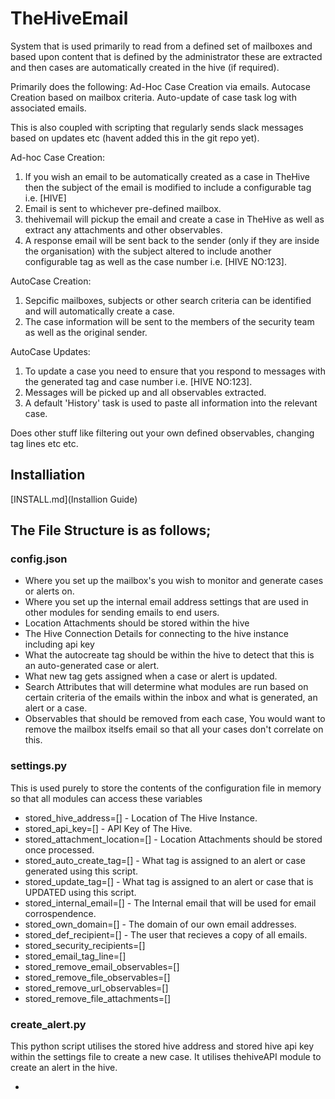 # TheHiveEmail
System that is used primarily to read from a defined set of mailboxes and based upon content that is defined by the administrator these are extracted and then cases are automatically created in the hive (if required).

Primarily does the following:
Ad-Hoc Case Creation via emails.
Autocase Creation based on mailbox criteria.
Auto-update of case task log with associated emails.

This is also coupled with scripting that regularly sends slack messages based on updates etc (havent added this in the git repo yet).

Ad-hoc Case Creation:
1. If you wish an email to be automatically created as a case in TheHive then the subject of the email is modified to include a configurable tag i.e. [HIVE]
2. Email is sent to whichever pre-defined mailbox.
3. thehivemail will pickup the email and create a case in TheHive as well as extract any attachments and other observables.
4. A response email will be sent back to the sender (only if they are inside the organisation) with the subject altered to include another configurable tag as well as the case number i.e. [HIVE NO:123].

AutoCase Creation:
1. Sepcific mailboxes, subjects or other search criteria can be identified and will automatically create a case.
2. The case information will be sent to the members of the security team as well as the original sender. 

AutoCase Updates:
1. To update a case you need to ensure that you respond to messages with the generated tag and case number i.e. [HIVE NO:123].
2. Messages will be picked up and all observables extracted.
3. A default 'History' task is used to paste all information into the relevant case.

Does other stuff like filtering out your own defined observables, changing tag lines etc etc.

## Installiation ##
[INSTALL.md](Installion Guide)

## The File Structure is as follows;

### config.json 
 * Where you set up the mailbox's you wish to monitor and generate cases or alerts on.
 * Where you set up the internal email address settings that are used in other modules for sending emails to end users.
 * Location Attachments should be stored within the hive
 * The Hive Connection Details for connecting to the hive instance including api key
 * What the autocreate tag should be within the hive to detect that this is an auto-generated case or alert.
 * What new tag gets assigned when a case or alert is updated.
 * Search Attributes that will determine what modules are run based on certain criteria of the emails within the inbox and what is generated, an alert or a case.
 * Observables that should be removed from each case, You would want to remove the mailbox itselfs email so that all your cases don't correlate on this.

### settings.py
This is used purely to store the contents of the configuration file in memory so that all modules can access these variables
 * stored_hive_address=[] - Location of The Hive Instance.
 * stored_api_key=[] - API Key of The Hive.
 * stored_attachment_location=[] - Location Attachments should be stored once processed.
 * stored_auto_create_tag=[] - What tag is assigned to an alert or case generated using this script.
 * stored_update_tag=[] - What tag is assigned to an alert or case that is UPDATED using this script.
 * stored_internal_email=[] - The Internal email that will be used for email corrospendence.
 * stored_own_domain=[] - The domain of our own email addresses.
 * stored_def_recipient=[] - The user that recieves a copy of all emails.
 * stored_security_recipients=[]
 * stored_email_tag_line=[]
 * stored_remove_email_observables=[]
 * stored_remove_file_observables=[]
 * stored_remove_url_observables=[]
 * stored_remove_file_attachments=[]

### create_alert.py
This python script utilises the stored hive address and stored hive api key within the settings file to create a new case. It utilises thehiveAPI module to create an alert in the hive.

* 
